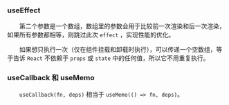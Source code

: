 

### useEffect

&emsp;&emsp;第二个参数是一个数组，数组里的参数会用于比较前一次渲染和后一次渲染，如果所有参数都相等，则跳过此次 `effect` ，实现性能的优化。

&emsp;&emsp;如果想只执行一次（仅在组件挂载和卸载时执行），可以传递一个空数组，等于告诉 `React` 不依赖于 `props` 或 `state` 中的任何值，所以它不用重复执行。

### useCallback 和 useMemo

&emsp;&emsp;`useCallback(fn, deps)` 相当于 `useMemo(() => fn, deps)`。
